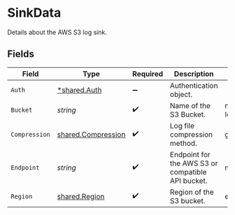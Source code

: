 # SinkData

Details about the AWS S3 log sink.


## Fields

| Field                                                           | Type                                                            | Required                                                        | Description                                                     | Example                                                         |
| --------------------------------------------------------------- | --------------------------------------------------------------- | --------------------------------------------------------------- | --------------------------------------------------------------- | --------------------------------------------------------------- |
| `Auth`                                                          | [*shared.Auth](../../../pkg/models/shared/auth.md)              | :heavy_minus_sign:                                              | Authentication object.                                          |                                                                 |
| `Bucket`                                                        | *string*                                                        | :heavy_check_mark:                                              | Name of the S3 Bucket.                                          | northflank-logs                                                 |
| `Compression`                                                   | [shared.Compression](../../../pkg/models/shared/compression.md) | :heavy_check_mark:                                              | Log file compression method.                                    | gzip                                                            |
| `Endpoint`                                                      | *string*                                                        | :heavy_check_mark:                                              | Endpoint for the AWS S3 or compatible API bucket.               | my.bucket.com                                                   |
| `Region`                                                        | [shared.Region](../../../pkg/models/shared/region.md)           | :heavy_check_mark:                                              | Region of the S3 bucket.                                        | eu-west-2                                                       |
